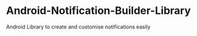 # Android-Notification-Builder-Library
Android Library to create and customise notifications easily
